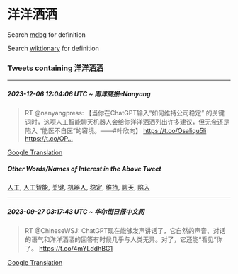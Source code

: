 # 洋洋洒洒

Search [mdbg](https://www.mdbg.net/chinese/dictionary?page=worddict&wdrst=0&wdqb=洋洋洒洒) for definition

Search [wiktionary](https://en.wiktionary.org/wiki/洋洋洒洒) for definition

### Tweets containing 洋洋洒洒

___
##### 2023-12-06 12:04:06 UTC ~ 南洋商报eNanyang
> RT @nanyangpress: 【当你在ChatGPT输入“如何维持公司稳定” 的关键词时，这项人工智能聊天机器人会给你洋洋洒洒列出许多建议，但无奈还是陷入 “能医不自医”的窘境。——#叶欣向】 https://t.co/Osaliqu5li https://t.co/OP…

[Google Translation](https://translate.google.com/?hi=en&tab=TT&sl=zh-CN&tl=en&op=translate&text=RT+%40nanyangpress%3A+%E3%80%90%E5%BD%93%E4%BD%A0%E5%9C%A8ChatGPT%E8%BE%93%E5%85%A5%E2%80%9C%E5%A6%82%E4%BD%95%E7%BB%B4%E6%8C%81%E5%85%AC%E5%8F%B8%E7%A8%B3%E5%AE%9A%E2%80%9D+%E7%9A%84%E5%85%B3%E9%94%AE%E8%AF%8D%E6%97%B6%EF%BC%8C%E8%BF%99%E9%A1%B9%E4%BA%BA%E5%B7%A5%E6%99%BA%E8%83%BD%E8%81%8A%E5%A4%A9%E6%9C%BA%E5%99%A8%E4%BA%BA%E4%BC%9A%E7%BB%99%E4%BD%A0%E6%B4%8B%E6%B4%8B%E6%B4%92%E6%B4%92%E5%88%97%E5%87%BA%E8%AE%B8%E5%A4%9A%E5%BB%BA%E8%AE%AE%EF%BC%8C%E4%BD%86%E6%97%A0%E5%A5%88%E8%BF%98%E6%98%AF%E9%99%B7%E5%85%A5+%E2%80%9C%E8%83%BD%E5%8C%BB%E4%B8%8D%E8%87%AA%E5%8C%BB%E2%80%9D%E7%9A%84%E7%AA%98%E5%A2%83%E3%80%82%E2%80%94%E2%80%94%23%E5%8F%B6%E6%AC%A3%E5%90%91%E3%80%91+https%3A%2F%2Ft.co%2FOsaliqu5li+https%3A%2F%2Ft.co%2FOP%E2%80%A6)
##### Other Words/Names of Interest in the Above Tweet
[人工](人工.md), [人工智能](人工智能.md), [关键](关键.md), [机器人](机器人.md), [稳定](稳定.md), [维持](维持.md), [聊天](聊天.md), [陷入](陷入.md)
___
##### 2023-09-27 03:17:43 UTC ~ 华尔街日报中文网
> RT @ChineseWSJ: ChatGPT现在能够发声讲话了，它自然的声音、对话的语气和洋洋洒洒的回答有时候几乎与人类无异。对了，它还能“看见”你了。 https://t.co/4mYLddhBG1

[Google Translation](https://translate.google.com/?hi=en&tab=TT&sl=zh-CN&tl=en&op=translate&text=RT+%40ChineseWSJ%3A+ChatGPT%E7%8E%B0%E5%9C%A8%E8%83%BD%E5%A4%9F%E5%8F%91%E5%A3%B0%E8%AE%B2%E8%AF%9D%E4%BA%86%EF%BC%8C%E5%AE%83%E8%87%AA%E7%84%B6%E7%9A%84%E5%A3%B0%E9%9F%B3%E3%80%81%E5%AF%B9%E8%AF%9D%E7%9A%84%E8%AF%AD%E6%B0%94%E5%92%8C%E6%B4%8B%E6%B4%8B%E6%B4%92%E6%B4%92%E7%9A%84%E5%9B%9E%E7%AD%94%E6%9C%89%E6%97%B6%E5%80%99%E5%87%A0%E4%B9%8E%E4%B8%8E%E4%BA%BA%E7%B1%BB%E6%97%A0%E5%BC%82%E3%80%82%E5%AF%B9%E4%BA%86%EF%BC%8C%E5%AE%83%E8%BF%98%E8%83%BD%E2%80%9C%E7%9C%8B%E8%A7%81%E2%80%9D%E4%BD%A0%E4%BA%86%E3%80%82+https%3A%2F%2Ft.co%2F4mYLddhBG1)

